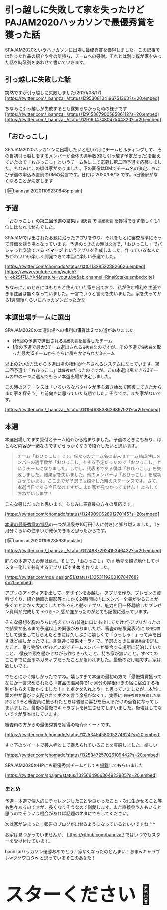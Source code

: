 
# 引っ越しに失敗して家を失ったけどPAJAM2020ハッカソンで最優秀賞を獲った話
[SPAJAM2020](https://spajam.jp/)というハッカソンに出場し最優秀賞を獲得しました。この記事では作った作品の紹介や今の気持ち、チームへの感謝。それとは別に僕が家を失った話を時系列をあわせて書いていきます。

## 引っ越しに失敗した話
突然ですが引っ越しに失敗しました(2020/08/17)  
[https://twitter.com/_bannzai_/status/1295308104196751360?s=20:embed]

ちなみに引っ越しが失敗するとも露知らなかった時の様子です  
[https://twitter.com/_bannzai_/status/1291538790058586112?s=20:embed]
[https://twitter.com/_bannzai_/status/1291604748047544320?s=20:embed]


## 「おひっこし」
SPAJAM2020ハッカソンに出場したいと思い7月にチームビルディングして、その当初引っ越しをするメンバーが全体の過半数(僕も引っ越す予定だった)を超えていたので「おひっこし」というチーム名にして応募し第二回予選を応募しました。ちなみにこの頃は家がありました。下の画像はDMでチーム名の決定、および予選の申込み直前のDMの発言です。日付は 2020/08/13 です。5日後家がなくなることが決定します

[f:id:bannzai:20201109230848p:plain]

## 予選
「おひっこし」の[第二回予選](https://spajam.jp/competition-result2)の結果は `優秀賞` で `最優秀賞` を獲得できず惜しくも1位にはなれませんでした。

SPAJAMでは出されたお題に沿ったアプリを作り、それをもとに審査基準にそって評価を競う場となっています。予選のときのお題は`交流`で、「おひっこし」でパシャっと交流できる **イマージ** というアプリを作成しました。作っている本人たちがわいわい楽しく開発できて本当に楽しい予選でした。

[https://twitter.com/chomado/status/1310113285228826626:embed]
[https://www.youtube.com/watch?v=ok2Sf7LLYX4&feature=youtu.be&ab_channel=RinaKotake:embed:cite]

ちなみにこのときにはもともと住んでいた家を出ており、私が住む権利を主張できる住居は無くなっていました。一言でいうと言えを失いました。家を失ってから1週間後くらいにハッカソンだったかな

## 本選出場チームに選出
SPAJAM2020の本選出場への権利の獲得は２つの道がありました。

- 計5回の予選で選出される`最優秀賞`を獲得したチーム
- 1度の予選で最大3チーム選出される`優秀賞`なのですが、その予選で`優秀賞`を取った最大15チームからさらに篩をかけられた3チーム
 
以上の2つの方法から本選出場の権利が付与されるシステムになっています。第二回予選で「おひっこし」は`優秀賞`だったのですが、この本選出場できる3チームの中の一つに選んでもらい本選出場が決定しました。

この時のステータスは「いろいろなバタバタが落ち着き始めて回復してきたからまた家を探そう」と前向きに思っていた時期でした。そうです。まだ家がないです。

[https://twitter.com/_bannzai_/status/1319463838626897921?s=20:embed]


## 本選
本選出場してまず受付とチーム紹介から始まりました。予選のときにもあり、ほとんど内容が一緒なのですがせっかくなので紹介したいと思います。

> チーム「おひっこし」です。僕たちのチーム名の由来はチーム結成時にメンバーの過半数が「おひっこし」をする予定だったので「おひっこし」というチームになりました。しかし、代表者である僕は「おひっこし」を失敗しました。結果家を失いました。他のメンバーは「おひっこし」を成功させています。ここまでが予選でも紹介した時のステータスです。さて、本選当日である今日なのですが... まだ家が見つかってません！ よろしくおねがいします！

こんな感じだったと思います。ちなみに審査員の方々の反応です。

[https://twitter.com/chomado/status/1324909062891270145?s=20:embed]

[本選の最優秀賞の賞品](https://spajam.jp/final)の一つが温泉券10万円(1人に付き)と知り燃えました。1ヶ月分くらいの住まいが確保できると思ったからです。

[f:id:bannzai:20201109235639p:plain]

[https://twitter.com/_bannzai_/status/1324887292419346432?s=20:embed]

肝心の本選でのお題は`観光`。そして、「おひっこし」では 地元を観光地化してポスター化して共有するアプリ **ぽすすめ**  を作りました。

[https://twitter.com/noa_design51/status/1325311920010784768?s=20:embed]

アプリのアイディアを出して、デザインをお越し、アプリを作り、プレゼンの資料づくり、紹介動画の撮影等とにかく24時間以内にメンバー全員がやることが多くてとにかく大変でしたがちゃんと動くアプリ、魅力を目一杯凝縮したプレゼン資料が完成して `やりきった` 感が強かったのがとても記憶に残っています。

そんな感想を胸のうちに抱えている(普通に口にも出してたけど)アプリだったので結果が出るまで予選以上の緊張がありましたが、審査の結果発表時に `最優秀賞` として選出してもらえたときには久しぶりに嬉しくて「うっしゃ！」って声を出すほど嬉しかったです。言葉通り結果オーライで、予選のときに`最優秀賞`を逃したこと、乗り物酔いがひどいのでチームメンバーが集合する場所に前泊していたこと、 徹夜で頭を働かせながら作りきったこと、持ち家が無いこと。すべてのここまでに至るネガティブだったことが報われました。最後のだけ嘘です。家は欲しいです。

でもとにかく嬉しかったですね。嬉しすぎて本選の最初の方で「最優秀賞獲ってなにか一言求められたら『賞品の温泉券で1ヶ月分の屋根付きの宿に宿泊する権利がもらえて助かりました！』とボケを入れよう」と思っていましたが、本当に頭の中が喜びに支配されてボケを言う余裕がなくて、実際に `最優秀賞を獲得した気持ちどうぞ`と審査員に振られたときは普通に喜びを伝えるだけの返答になってしまいました。最後の最後でキャラブレを発生させてしまいました。後悔はしてないですが反省はしています。


審査員の方からの最優秀賞を獲得の紹介ツイートです。

[https://twitter.com/chomado/status/1325345458005274624?s=20:embed]

すぐ下のツイートで芸人枠として捉えられていることを実感しました。嬉しい

[https://twitter.com/chomado/status/1325347257026109442?s=20:embed]

SPAJAM2020のHPにも最優秀賞チームとしても[掲載](https://spajam.jp/final-result)してもらいました

[https://twitter.com/spajam/status/1325664906364923905?s=20:embed]



### まとめ
予選・本選で個人的にチャレンジしたことや良かったこと・次に生かせること等も色々あるのですが、長くなりそうなので割愛します。また直接会う人もいると思うのでそういう機会があれば話題のネタにでもしてください。

次は家が決まった！報告のブログが出せるようになっているといいですね ^ ^

お家は見つかっていませんが、 https://github.com/bannzai/ ではいつでもスターを受け付けています。  

bannzaiハッカソン優勝おめでとう！家なくなったのどんまい！おまwキャラブレwクソワロタw と思っているそこのあなた！

<p style="font-weight:800; font-size:60px;">
スターください 🌟
</p>
